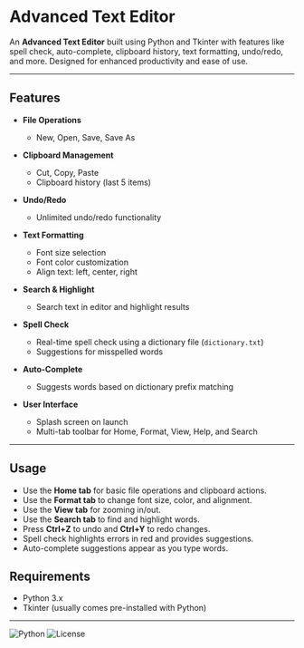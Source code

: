 # Advanced Text Editor

An **Advanced Text Editor** built using Python and Tkinter with features like spell check, auto-complete, clipboard history, text formatting, undo/redo, and more. Designed for enhanced productivity and ease of use.  

---

## Features

- **File Operations**  
  - New, Open, Save, Save As  

- **Clipboard Management**  
  - Cut, Copy, Paste  
  - Clipboard history (last 5 items)  

- **Undo/Redo**  
  - Unlimited undo/redo functionality  

- **Text Formatting**  
  - Font size selection  
  - Font color customization  
  - Align text: left, center, right  

- **Search & Highlight**  
  - Search text in editor and highlight results  

- **Spell Check**  
  - Real-time spell check using a dictionary file (`dictionary.txt`)  
  - Suggestions for misspelled words  

- **Auto-Complete**  
  - Suggests words based on dictionary prefix matching  

- **User Interface**  
  - Splash screen on launch  
  - Multi-tab toolbar for Home, Format, View, Help, and Search  

---
## Usage

- Use the **Home tab** for basic file operations and clipboard actions.  
- Use the **Format tab** to change font size, color, and alignment.  
- Use the **View tab** for zooming in/out.  
- Use the **Search tab** to find and highlight words.  
- Press **Ctrl+Z** to undo and **Ctrl+Y** to redo changes.  
- Spell check highlights errors in red and provides suggestions.  
- Auto-complete suggestions appear as you type words.


## Requirements

- Python 3.x  
- Tkinter (usually comes pre-installed with Python)  

---
![Python](https://img.shields.io/badge/Python-3.x-blue)
![License](https://img.shields.io/badge/License-MIT-green)

